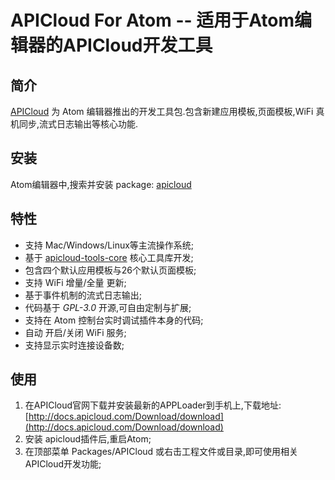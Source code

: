# APICloud For Atom -- 适用于Atom编辑器的APICloud开发工具

## 简介

[APICloud](http://www.apicloud.com/) 为 Atom 编辑器推出的开发工具包.包含新建应用模板,页面模板,WiFi 真机同步,流式日志输出等核心功能.

## 安装

Atom编辑器中,搜索并安装 package: [apicloud](https://atom.io/packages/apicloud)

## 特性

* 支持 Mac/Windows/Linux等主流操作系统;
* 基于 [apicloud-tools-core](https://www.npmjs.com/package/apicloud-tools-core) 核心工具库开发;
* 包含四个默认应用模板与26个默认页面模板;
* 支持 WiFi 增量/全量 更新;
* 基于事件机制的流式日志输出;
* 代码基于 *GPL-3.0* 开源,可自由定制与扩展;
* 支持在 Atom 控制台实时调试插件本身的代码;
* 自动 开启/关闭 WiFi 服务;
* 支持显示实时连接设备数;

## 使用

1. 在APICloud官网下载并安装最新的APPLoader到手机上,下载地址:[http://docs.apicloud.com/Download/download](http://docs.apicloud.com/Download/download)
2. 安装 apicloud插件后,重启Atom;
3. 在顶部菜单 Packages/APICloud 或右击工程文件或目录,即可使用相关APICloud开发功能;

